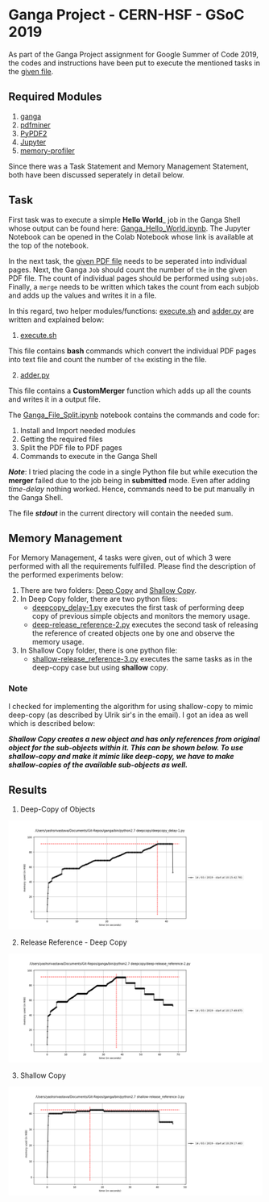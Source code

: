 # Ganga Project - CERN-HSF - GSoC 2019

As part of the Ganga Project assignment for Google Summer of Code 2019, the codes and instructions have been put to execute the mentioned tasks in the [given file](https://drive.google.com/open?id=0BznbTbqEGKGyc3ZPME9TYTlpR3IydEM2NGFnenMtX1Nwazc0).

## Required Modules

1) [ganga](https://ganga.readthedocs.io/en/latest/)
2) [pdfminer](https://pypi.org/project/pdfminer/)
3) [PyPDF2](https://pypi.org/project/PyPDF2/)
4) [Jupyter](https://jupyter.org/)
5) [memory-profiler](https://pypi.org/pypi/memory_profiler/)

Since there was a Task Statement and Memory Management Statement, both have been discussed seperately in detail below.

## Task

First task was to execute a simple __Hello World___ job in the Ganga Shell whose output can be found here: [Ganga_Hello_World.ipynb](https://github.com/radonys/Ganga-Assignment/blob/master/Task/Ganga_Hello_World.ipynb). The Jupyter Notebook can be opened in the Colab Notebook whose link is available at the top of the notebook.

In the next task, the [given PDF file](https://github.com/radonys/Ganga-Assignment/blob/master/Task/CERN.pdf) needs to be seperated into individual pages. Next, the Ganga ```Job``` should count the number of ```the``` in the given PDF file. The count of individual pages should be performed using ```subjobs```. Finally, a ```merge``` needs to be written which takes the count from each subjob and adds up the values and writes it in a file.

In this regard, two helper modules/functions: [execute.sh](https://github.com/radonys/Ganga-Assignment/blob/master/Task/execute.sh) and [adder.py](https://github.com/radonys/Ganga-Assignment/blob/master/Task/adder.py) are written and explained below:

1) [execute.sh](https://github.com/radonys/Ganga-Assignment/blob/master/Task/execute.sh)

This file contains __bash__ commands which convert the individual PDF pages into text file and count the number of ```the``` existing in the file.

2) [adder.py](https://github.com/radonys/Ganga-Assignment/blob/master/Task/adder.py)

This file contains a __CustomMerger__ function which adds up all the counts and writes it in a output file.

The [Ganga_File_Split.ipynb](https://github.com/radonys/Ganga-Assignment/blob/master/Task/Ganga_File_Split.ipynb) notebook contains the commands and code for: 

1) Install and Import needed modules
2) Getting the required files
3) Split the PDF file to PDF pages
4) Commands to execute in the Ganga Shell

___Note___: I tried placing the code in a single Python file but while execution the __merger__ failed due to the job being in __submitted__ mode. Even after adding _time-delay_ nothing worked. Hence, commands need to be put manually in the Ganga Shell.

The file ___stdout___ in the current directory will contain the needed sum.

## Memory Management

For Memory Management, 4 tasks were given, out of which 3 were performed with all the requirements fulfilled. Please find the description of the performed experiments below:

1) There are two folders: [Deep Copy](https://github.com/radonys/Ganga-Assignment/tree/master/Memory-Management/Deep-Copy) and [Shallow Copy](https://github.com/radonys/Ganga-Assignment/tree/master/Memory-Management/Deep-Copy).
2) In Deep Copy folder, there are two python files:
    - [deepcopy_delay-1.py](https://github.com/radonys/Ganga-Assignment/blob/master/Memory-Management/Deep-Copy/deepcopy_delay-1.py) executes the first task of performing deep copy of previous simple objects and monitors the memory usage.
    - [deep-release_reference-2.py](https://github.com/radonys/Ganga-Assignment/blob/master/Memory-Management/Deep-Copy/deep-release_reference-2.py) executes the second task of releasing the reference of created objects one by one and observe the memory usage.
3) In Shallow Copy folder, there is one python file:
    - [shallow-release_reference-3.py](https://github.com/radonys/Ganga-Assignment/blob/master/Memory-Management/Shallow-Copy/shallow-release_reference-3.py) executes the same tasks as in the deep-copy case but using __shallow__ copy.

### Note

I checked for implementing the algorithm for using shallow-copy to mimic deep-copy (as described by Ulrik sir's in the email). I got an idea as well which is described below:

___Shallow Copy creates a new object and has only references from original object for the sub-objects within it. This can be shown below. To use shallow-copy and make it mimic like deep-copy, we have to make shallow-copies of the available sub-objects as well.___

## Results

1) Deep-Copy of Objects

![deep-copy-1](https://github.com/radonys/Ganga-Assignment/blob/master/Memory-Management/Deep-Copy/memory-usage-1.png "Deep Copy (Task 1) Memory Management")

2) Release Reference - Deep Copy

![deep-copy-2](https://github.com/radonys/Ganga-Assignment/blob/master/Memory-Management/Deep-Copy/memory-usage-2.png "Release Reference (Task 2) Memory Management")

3) Shallow Copy

![shallow-copy-3](https://github.com/radonys/Ganga-Assignment/blob/master/Memory-Management/Shallow-Copy/memory-usage-3.png "Shallow Copy (Task 3) Memory Management")
